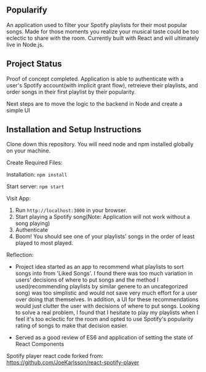 ## Popularify
An application used to filter your Spotify playlists for their most popular songs. Made for those moments you realize your musical taste could be too eclectic to share with the room. Currently built with React and will ultimately live in Node.js.

## Project Status

Proof of concept completed. Application is able to authenticate with a user's Spotify account(with implicit grant flow), retreieve their playlists, and order songs in their first playlist by their popularity.

Next steps are to move the logic to the backend in Node and create a simple UI

## Installation and Setup Instructions
Clone down this repository. You will need node and npm installed globally on your machine.

Create Required Files:

Installation:
`npm install`

Start server:
`npm start`

Visit App:
1. Run `http://localhost:3000` in your browser. 
2. Start playing a Spotify song(Note: Application will not work without a song playing)
3. Authenticate
4. Boom! You should see one of your playlists' songs in the order of least played to most played.

Reflection:
* Project idea started as an app to recommend what playlists to sort songs into from 'Liked Songs'. I found there was too much variation in users' decisions of where to put songs and the method I used(recommending playlists by similar genere to an uncategorized song) was too simplistic and would not save very much effort for a user over doing that themselves. In addition, a UI for these recommendations would just clutter the user with decisions of where to put songs. Looking to solve a real problem, I found that I hesitate to play my playlists when I feel it's too eclectic for the room and opted to use Spotify's popularity rating of songs to make that decision easier.

* Served as a good review of ES6 and application of setting the state of React Components

Spotify player react code forked from: https://github.com/JoeKarlsson/react-spotify-player
